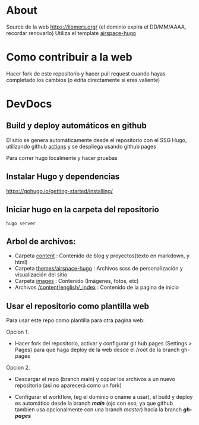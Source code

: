 
# About
Source de la web https://iibmers.org/ (el dominio expira el DD/MM/AAAA, recordar renovarlo)
Utiliza el template [airspace-hugo](https://github.com/themefisher/airspace-hugo)

# Como contribuir a la web
Hacer fork de este repositorio y hacer pull request cuando hayas completado los cambios (o edita directamente si eres valiente)

# DevDocs

## Build y deploy automáticos en github
El sitio se genera automáticamente desde el repositorio con el SSG Hugo, utilizando github [actions](https://github.com/peaceiris/actions-gh-pages) y se despliega usando github pages

Para correr hugo localmente y hacer pruebas
## Instalar Hugo y dependencias

https://gohugo.io/getting-started/installing/

## Iniciar hugo en la carpeta del repositorio
`hugo server`

## Arbol de archivos: 
- Carpeta [content](https://github.com/IIBMErs/iibmers.github.io/tree/main/content) :  Contenido de blog y proyectos(texto en markdown, y html)
- Carpeta [themes/airspace-hugo](https://github.com/IIBMErs/iibmers.github.io/tree/main/themes/airspace-hugo) :  Archivos scss de personalización y visualización del sitio
- Carpeta [images](https://github.com/IIBMErs/iibmers.github.io/tree/main/static/images) :  Contenido (Imágenes, fotos, etc)
- Archivos [/content/english/_index](https://github.com/IIBMErs/iibmers.github.io/blob/main/content/english/_index.md) :  Contenido de la pagina de inicio

## Usar el repositorio como plantilla web
Para usar este repo como plantilla para otra pagina web: 

Opcion 1. 
- Hacer fork del repositorio, activar y configurar git hub pages (Settings > Pages) para que haga deploy de la web desde el /root de la branch gh-pages

Opcion 2. 
- Descargar el repo (branch main) y copiar los archivos a un nuevo repositorio (asi no aparecerá como un fork)

- Configurar el workflow, (eg el dominio o cname a usar), el build y deploy es automático desde la branch ***main*** (ojo con eso, ya que github tambien usa opcionalmente con una branch *master*) hacia la branch ***gh-pages***
